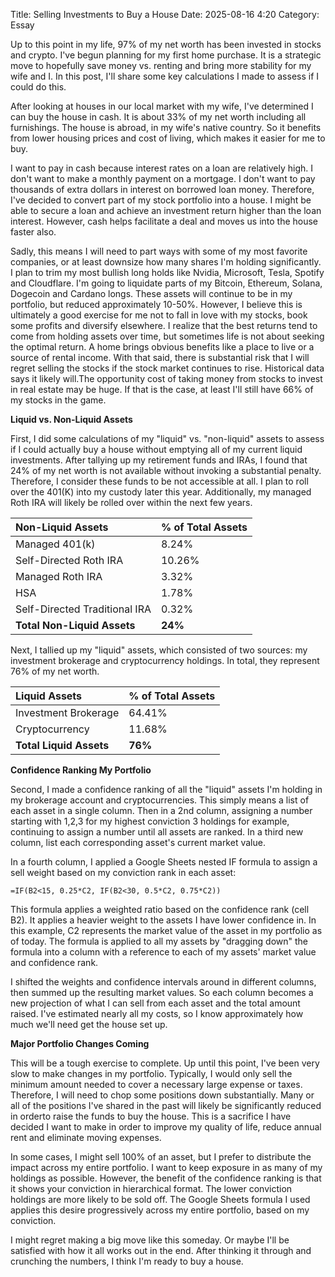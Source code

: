 Title: Selling Investments to Buy a House 
Date: 2025-08-16 4:20 
Category: Essay


Up to this point in my life, 97% of my net worth has been invested in stocks and crypto. I've begun planning for my
first home purchase. It is a strategic move to hopefully save money vs. renting and bring more stability
for my wife and I. In this post, I'll share some key calculations I made to assess if I could do this.

After looking at houses in our local market with my wife, I've determined I can buy the house in cash. It is about 
33% of my net worth including all furnishings. The house is abroad, in my wife's native country. So it benefits from lower 
housing prices and cost of living, which makes it easier for me to buy. 

I want to pay in cash because interest rates on a loan are relatively high. I don't want to make a monthly payment 
on a mortgage. I don't want to pay thousands of extra dollars in interest on borrowed loan money. Therefore, I've 
decided to convert part of my stock portfolio into a house. I might be able to secure a loan and achieve an investment 
return higher than the loan interest. However, cash helps facilitate a deal and moves us into the house faster also.

Sadly, this means I will need to part ways with some of my most favorite companies, or at least downsize 
how many shares I'm holding significantly. I plan to trim my most bullish long holds like Nvidia, Microsoft, Tesla, Spotify 
and Cloudflare. I'm going to liquidate parts of my Bitcoin, Ethereum, Solana, Dogecoin and Cardano longs. These assets will continue 
to be in my portfolio, but reduced approximately 10-50%. However, I believe this is ultimately a good exercise for me 
not to fall in love with my stocks, book some profits and diversify elsewhere. I realize that the best returns tend to come 
from holding assets over time, but sometimes life is not about seeking the optimal return. A home brings obvious benefits like a place 
to live or a source of rental income. With that said, there is substantial risk that I will regret selling the stocks if the 
stock market continues to rise. Historical data says it likely will.The opportunity cost of taking money from stocks to invest 
in real estate may be huge. If that is the case, at least I'll still have 66% of my stocks in the game.

**Liquid vs. Non-Liquid Assets**

First, I did some calculations of my "liquid" vs. "non-liquid" assets to assess if I could actually buy a house without
emptying all of my current liquid investments. After tallying up my retirement funds and IRAs, I found that 24% of my net worth is not 
available without invoking a substantial penalty. Therefore, I consider these funds to be not accessible at all. I plan to roll over the
401(K) into my custody later this year. Additionally, my managed Roth IRA will likely be rolled over within the next few years.

| Non-Liquid Assets | % of Total Assets |
|:---|:---|
| Managed 401(k) | 8.24% |
| Self-Directed Roth IRA | 10.26% |
| Managed Roth IRA | 3.32% |
| HSA | 1.78% |
| Self-Directed Traditional IRA | 0.32% |
| **Total Non-Liquid Assets** | **24%** |

Next, I tallied up my "liquid" assets, which consisted of two sources: my investment brokerage and cryptocurrency holdings. 
In total, they represent 76% of my net worth.

| Liquid Assets | % of Total Assets |
|:---|:---|
| Investment Brokerage | 64.41% |
| Cryptocurrency | 11.68% |
| **Total Liquid Assets** | **76%** |

**Confidence Ranking My Portfolio**

Second, I made a confidence ranking of all the "liquid" assets I'm holding in my brokerage account and cryptocurrencies.
This simply means a list of each asset in a single column. Then in a 2nd column, assigning a number starting with 1,2,3 
for my highest conviction 3 holdings for example, continuing to assign a number until all assets are ranked. In a third 
new column, list each corresponding asset's current market value.

In a fourth column, I applied a Google Sheets nested IF formula to assign a sell weight based on my conviction rank in each asset:

```
=IF(B2<15, 0.25*C2, IF(B2<30, 0.5*C2, 0.75*C2))
```

This formula applies a weighted ratio based on the confidence rank (cell B2). It applies a heavier weight to the assets
I have lower confidence in. In this example, C2 represents the market value of the asset in my portfolio as of today.
The formula is applied to all my assets by "dragging down" the formula into a column with a reference to each of my assets'
market value and confidence rank.

I shifted the weights and confidence intervals around in different columns, then summed up the resulting market values.
So each column becomes a new projection of what I can sell from each asset and the total amount raised.
I've estimated nearly all my costs, so I know approximately how much we'll need get the house set up.

**Major Portfolio Changes Coming**

This will be a tough exercise to complete. Up until this point, I've been very slow to make changes in my portfolio. 
Typically, I would only sell the minimum amount needed to cover a necessary large expense or taxes. Therefore, I will 
need to chop some positions down substantially. Many or all of the positions I've shared in the past will likely be 
significantly reduced in orderto raise the funds to buy the house. This is a sacrifice I have decided I want to make 
in order to improve my quality of life, reduce annual rent and eliminate moving expenses.

In some cases, I might sell 100% of an asset, but I prefer to distribute the impact across my entire portfolio. I want 
to keep exposure in as many of my holdings as possible. However, the benefit of the confidence ranking is that it shows 
your conviction in hierarchical format. The lower conviction holdings are more likely to be sold off. The Google Sheets 
formula I used applies this desire progressively across my entire portfolio, based on my conviction. 

I might regret making a big move like this someday. Or maybe I'll be satisfied with how it all works out in the end.
After thinking it through and crunching the numbers, I think I'm ready to buy a house.











